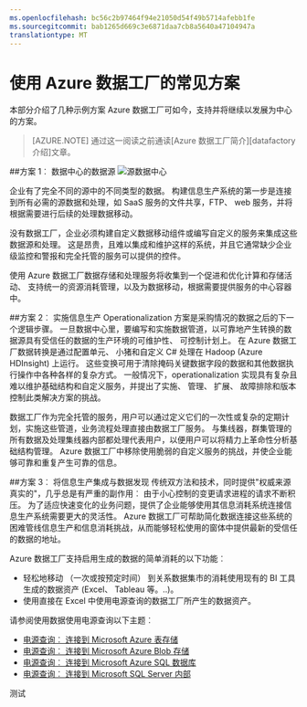 ```yaml
---
ms.openlocfilehash: bc56c2b97464f94e21050d54f49b5714afebb1fe
ms.sourcegitcommit: bab1265d669c3e6871daa7cb8a5640a47104947a
translationtype: MT
---
```

<properties 
    pageTitle="使用 Azure 数据工厂的常见方案" 
    description="了解有关使用 Azure 数据工厂服务了几种常见方案" 
    services="data-factory"     
    documentationCenter="" 
    authors="spelluru" 
    manager="jhubbard" 
    editor="monicar"/>

<tags 
    ms.service="data-factory" 
    ms.workload="data-services" 
    ms.tgt_pltfrm="na" 
    ms.devlang="na" 
    ms.topic="article" 
    ms.date="07/07/2015" 
    ms.author="spelluru"/>

# 使用 Azure 数据工厂的常见方案
本部分介绍了几种示例方案 Azure 数据工厂可如今，支持并将继续以发展为中心的方案。

> [AZURE.NOTE] 通过这一阅读之前通读[Azure 数据工厂简介][datafactory 介绍]文章。   

##方案 1︰ 数据中心的数据源
![源数据中心][image-data-factory-introduction-secenario1-source-datahub]

企业有了完全不同的源中的不同类型的数据。  构建信息生产系统的第一步是连接到所有必需的源数据和处理，如 SaaS 服务的文件共享，FTP、 web 服务，并将根据需要进行后续的处理数据移动。

没有数据工厂，企业必须构建自定义数据移动组件或编写自定义的服务来集成这些数据源和处理。  这是昂贵，且难以集成和维护这样的系统，并且它通常缺少企业级监控和警报和完全托管的服务可以提供的控件。
  
使用 Azure 数据工厂数据存储和处理服务将收集到一个促进和优化计算和存储活动、 支持统一的资源消耗管理，以及为数据移动，根据需要提供服务的中心容器中。

##方案 2︰ 实施信息生产
Operationalization 方案是采购情况的数据之后的下一个逻辑步骤。 一旦数据中心里，要编写和实施数据管道，以可靠地产生转换的数据源具有受信任的数据的生产环境的可维护性、 可控制计划上。  在 Azure 数据工厂数据转换是通过配置单元、 小猪和自定义 C# 处理在 Hadoop (Azure HDInsight) 上运行。  这些变换可用于清除掩码关键数据字段的数据和其他数据执行操作中各种各样的复杂方式。  一般情况下，operationalization 实现具有复杂且难以维护基础结构和自定义服务，并提出了实施、 管理、 扩展、 故障排除和版本控制此类解决方案的挑战。
  
数据工厂作为完全托管的服务，用户可以通过定义它们的一次性或复杂的定期计划，实施这些管道，业务流程处理直接由数据工厂服务。  与集线器，群集管理的所有数据及处理集线器内部都处理代表用户，以便用户可以将精力上革命性分析基础结构管理。  Azure 数据工厂中移除使用脆弱的自定义服务的挑战，并使企业能够可靠和重复产生可靠的信息。


##方案 3︰ 将信息生产集成与数据发现
传统双方法和技术，同时提供"权威来源真实的"，几乎总是有严重的副作用︰ 由于小心控制的变更请求进程的请求不断积压。  为了适应快速变化的业务问题，提供了企业能够使用其信息消耗系统连接信息生产系统需要更大的灵活性。  Azure 数据工厂可帮助简化数据连接这些系统的困难管线信息生产和信息消耗挑战，从而能够轻松使用的窗体中提供最新的受信任的数据的地址。
  
Azure 数据工厂支持启用生成的数据的简单消耗的以下功能︰

- 轻松地移动 （一次或按预定时间） 到关系数据集市的消耗使用现有的 BI 工具生成的数据资产 (Excel、 Tableau 等。..)。
- 使用直接在 Excel 中使用电源查询的数据工厂所产生的数据资产。

请参阅使用数据使用电源查询以下主题︰ 

- [电源查询︰ 连接到 Microsoft Azure 表存储][电源查询 Azure 表]
- [电源查询︰ 连接到 Microsoft Azure Blob 存储][电源查询 Azure Blob]
- [电源查询︰ 连接到 Microsoft Azure SQL 数据库][电源查询 Azure SQL]
- [电源查询︰ 连接到 Microsoft SQL Server 内部][电源查询 OnPrem SQL] 


[电源查询 Azure 表]: http://office.microsoft.com/en-001/excel-help/connect-to-microsoft-azuretable-storage-HA104122607.aspx
[电源查询 Azure Blob]: http://office.microsoft.com/en-001/excel-help/connect-to-microsoft-azure-blob-storage-HA104113447.aspx
[电源查询 Azure SQL]: http://office.microsoft.com/en-001/excel-help/connect-to-a-microsoft-azure-sql-database-HA104019809.aspx
[电源查询 OnPrem SQL]: http://office.microsoft.com/en-001/excel-help/connect-to-a-sql-server-database-HA104019808.aspx

[复制的数据与 adf]: http://azure.microsoft.com/documentation/articles/data-factory-copy-activity/
[使用-猪-配置单元]: http://azure.microsoft.com/documentation/articles/data-factory-pig-hive-activities/
[运行图减少]: http://azure.microsoft.com/documentation/articles/data-factory-map-reduce/
[azure 的 ml-adf]: http://azure.microsoft.com/documentation/articles/data-factory-create-predictive-pipelines/

[msdn-存储-过程的活动]: https://msdn.microsoft.com/library/dn912649.aspx

[adf 教程]: data-factory-tutorial.md
[datafactory getstarted]: data-factory-get-started.md
[datafactory-简介]: data-factory-introduction.md

[image-data-factory-introduction-secenario1-source-datahub]:./media/data-factory-common-scenarios/Scenario1SourceDataHub.png

[image-data-factory-introduction-secenario2-operationalize-infoproduction]:./media/data-factory-common-scenarios/Scenario2-OperationalizeInformationProduction.png



 

测试
